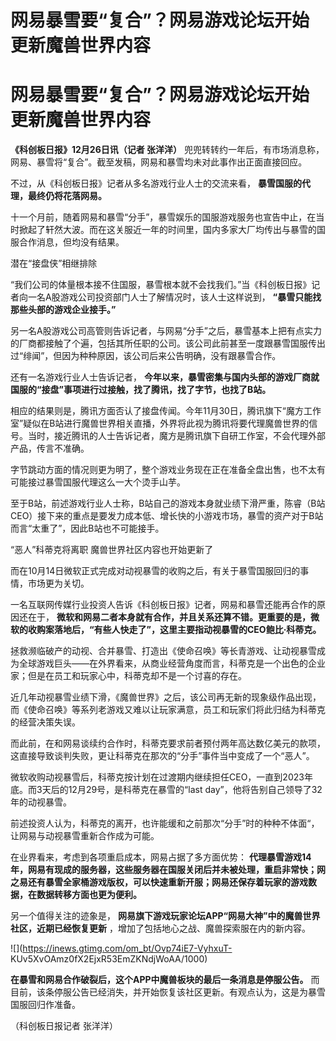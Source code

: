 # 网易暴雪要“复合”？网易游戏论坛开始更新魔兽世界内容

# 网易暴雪要“复合”？网易游戏论坛开始更新魔兽世界内容

**《科创板日报》12月26日讯（记者 张洋洋）** 兜兜转转约一年后，有市场消息称，网易、暴雪将“复合”。截至发稿，网易和暴雪均未对此事作出正面直接回应。

不过，从《科创板日报》记者从多名游戏行业人士的交流来看， **暴雪国服的代理，最终仍将花落网易。**

十一个月前，随着网易和暴雪“分手”，暴雪娱乐的国服游戏服务也宣告中止，在当时掀起了轩然大波。而在这关服近一年的时间里，国内多家大厂均传出与暴雪的国服合作消息，但均没有结果。

潜在“接盘侠”相继排除

“我们公司的体量根本接不住国服，暴雪根本就不会找我们。”当《科创板日报》记者向一名A股游戏公司投资部门人士了解情况时，该人士这样说到，
**“暴雪只能找那些头部的游戏企业接手。”**

另一名A股游戏公司高管则告诉记者，与网易“分手”之后，暴雪基本上把有点实力的厂商都接触了个遍，包括其所任职的公司。该公司此前甚至一度跟暴雪国服传出过“绯闻”，但因为种种原因，该公司后来公告明确，没有跟暴雪合作。

还有一名游戏行业人士告诉记者， **今年以来，暴雪密集与国内头部的游戏厂商就国服的“接盘”事项进行过接触，找了腾讯，找了字节，也找了B站。**

相应的结果则是，腾讯方面否认了接盘传闻。今年11月30日，腾讯旗下“魔方工作室”疑似在B站进行魔兽世界相关直播，外界将此视为腾讯将要代理魔兽世界的信号。当时，接近腾讯的人士告诉记者，魔方是腾讯旗下自研工作室，不会代理外部产品，传言不准确。

字节跳动方面的情况则更为明了，整个游戏业务现在正在准备全盘出售，也不太有可能接过暴雪国服代理这么一大个烫手山芋。

至于B站，前述游戏行业人士称，B站自己的游戏本身就业绩下滑严重，陈睿（B站CEO）接下来的重点是要发力成本低、增长快的小游戏市场，暴雪的资产对于B站而言“太重了”，因此B站也不可能接手。

“恶人”科蒂克将离职 魔兽世界社区内容也开始更新了

而在10月14日微软正式完成对动视暴雪的收购之后，有关于暴雪国服回归的事情，市场更为关切。

一名互联网传媒行业投资人告诉《科创板日报》记者，网易和暴雪还能再合作的原因还在于，
**微软和网易二者本身就有合作，并且关系还算不错。更重要的是，微软的收购案落地后，“有些人快走了”，这里主要指动视暴雪的CEO鲍比·科蒂克。**

拯救濒临破产的动视、合并暴雪、打造出《使命召唤》等长青游戏、让动视暴雪成为全球游戏巨头——在外界看来，从商业经营角度而言，科蒂克是一个出色的企业家；但是在员工和玩家心中，科蒂克却不是一个讨喜的存在。

近几年动视暴雪业绩下滑，《魔兽世界》之后，该公司再无新的现象级作品出现，而《使命召唤》等系列老游戏又难以让玩家满意，员工和玩家们将此归结为科蒂克的经营决策失误。

而此前，在和网易谈续约合作时，科蒂克要求前者预付两年高达数亿美元的款项，这直接导致谈判失败，更让科蒂克在那次的“分手”事件当中变成了一个“恶人”。

微软收购动视暴雪后，科蒂克按计划在过渡期内继续担任CEO，一直到2023年底。而3天后的12月29号，是科蒂克在暴雪的“last
day”，他将告别自己领导了32 年的动视暴雪。

前述投资人认为，科蒂克的离开，也许能缓和之前那次“分手”时的种种不体面“，让网易与动视暴雪重新合作成为可能。

在业界看来，考虑到各项重启成本，网易占据了多方面优势：
**代理暴雪游戏14年，网易有现成的服务器，这些服务器在国服关闭后并未被处理，重启非常快；网之易还有暴雪全家桶游戏版权，可以快速重新开服；网易还保存着玩家的游戏数据，在数据转移方面也更为便利。**

另一个值得关注的迹象是， **网易旗下游戏玩家论坛APP“网易大神”中的魔兽世界社区，近期已经恢复更新** ，增加了包括地心之战、魔兽探索服在内的新内容。

![](https://inews.gtimg.com/om_bt/Ovp74iE7-VyhxuT-
KUv5XvOAmz0fX2EjxR53EmZKNdjWoAA/1000)

**在暴雪和网易合作破裂后，这个APP中魔兽板块的最后一条消息是停服公告。**
而目前，该条停服公告已经消失，并开始恢复该社区更新。有观点认为，这是为暴雪国服回归作准备。

（科创板日报记者 张洋洋）

